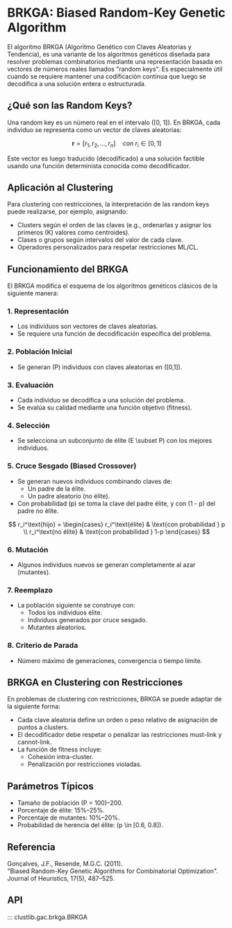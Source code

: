 # BRKGA: Biased Random-Key Genetic Algorithm

El algoritmo BRKGA (Algoritmo Genético con Claves Aleatorias y Tendencia), es una variante de los algoritmos genéticos diseñada para resolver problemas combinatorios mediante una representación basada en vectores de números reales llamados "random keys". Es especialmente útil cuando se requiere mantener una codificación continua que luego se decodifica a una solución entera o estructurada.

## ¿Qué son las Random Keys?

Una random key es un número real en el intervalo \([0, 1]\). En BRKGA, cada individuo se representa como un vector de claves aleatorias:

$$
\mathbf{r} = [r_1, r_2, \dots, r_n] \quad \text{con } r_i \in [0,1]
$$

Este vector es luego traducido (decodificado) a una solución factible usando una función determinista conocida como decodificador.

## Aplicación al Clustering

Para clustering con restricciones, la interpretación de las random keys puede realizarse, por ejemplo, asignando:

- Clusters según el orden de las claves (e.g., ordenarlas y asignar los primeros \(K\) valores como centroides).
- Clases o grupos según intervalos del valor de cada clave.
- Operadores personalizados para respetar restricciones ML/CL.

## Funcionamiento del BRKGA

El BRKGA modifica el esquema de los algoritmos genéticos clásicos de la siguiente manera:

### 1. Representación

- Los individuos son vectores de claves aleatorias.
- Se requiere una función de decodificación específica del problema.

### 2. Población Inicial

- Se generan \(P\) individuos con claves aleatorias en \([0,1]\).

### 3. Evaluación

- Cada individuo se decodifica a una solución del problema.
- Se evalúa su calidad mediante una función objetivo (fitness).

### 4. Selección

- Se selecciona un subconjunto de élite \(E \subset P\) con los mejores individuos.

### 5. Cruce Sesgado (Biased Crossover)

- Se generan nuevos individuos combinando claves de:
  - Un padre de la élite.
  - Un padre aleatorio (no élite).
- Con probabilidad \(p\) se toma la clave del padre élite, y con \(1 - p\) del padre no élite.

$$
r_i^\text{hijo} =
\begin{cases}
r_i^\text{élite} & \text{con probabilidad } p \\
r_i^\text{no élite} & \text{con probabilidad } 1-p
\end{cases}
$$

### 6. Mutación

- Algunos individuos nuevos se generan completamente al azar (mutantes).

### 7. Reemplazo

- La población siguiente se construye con:
  - Todos los individuos élite.
  - Individuos generados por cruce sesgado.
  - Mutantes aleatorios.

### 8. Criterio de Parada

- Número máximo de generaciones, convergencia o tiempo límite.

## BRKGA en Clustering con Restricciones

En problemas de clustering con restricciones, BRKGA se puede adaptar de la siguiente forma:

- Cada clave aleatoria define un orden o peso relativo de asignación de puntos a clusters.
- El decodificador debe respetar o penalizar las restricciones must-link y cannot-link.
- La función de fitness incluye:
  - Cohesión intra-cluster.
  - Penalización por restricciones violadas.

## Parámetros Típicos

- Tamaño de población \(P = 100\)–200.
- Porcentaje de élite: 15%–25%.
- Porcentaje de mutantes: 10%–20%.
- Probabilidad de herencia del élite: \(p \in [0.6, 0.8]\).

## Referencia

Gonçalves, J.F., Resende, M.G.C. (2011).  
"Biased Random-Key Genetic Algorithms for Combinatorial Optimization".  
Journal of Heuristics, 17(5), 487–525.

## API

::: clustlib.gac.brkga.BRKGA
